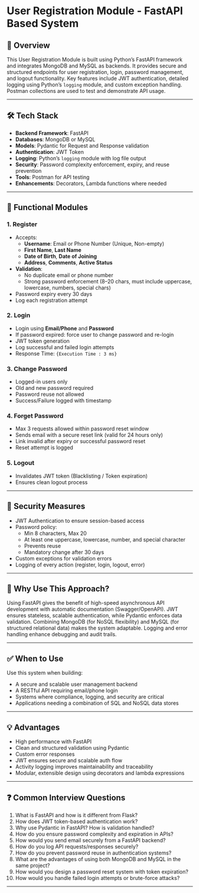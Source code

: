 # User Registration Module - FastAPI Based System

## 📌 Overview

This User Registration Module is built using Python’s FastAPI framework and integrates MongoDB and MySQL as backends. It provides secure and structured endpoints for user registration, login, password management, and logout functionality. Key features include JWT authentication, detailed logging using Python’s `logging` module, and custom exception handling. Postman collections are used to test and demonstrate API usage.

---

## 🛠️ Tech Stack

- **Backend Framework**: FastAPI
- **Databases**: MongoDB or MySQL
- **Models**: Pydantic for Request and Response validation
- **Authentication**: JWT Token
- **Logging**: Python’s `logging` module with log file output
- **Security**: Password complexity enforcement, expiry, and reuse prevention
- **Tools**: Postman for API testing
- **Enhancements**: Decorators, Lambda functions where needed

---

## 🧩 Functional Modules

### 1. Register

- Accepts:
  - **Username**: Email or Phone Number (Unique, Non-empty)
  - **First Name**, **Last Name**
  - **Date of Birth**, **Date of Joining**
  - **Address**, **Comments**, **Active Status**
- **Validation**:
  - No duplicate email or phone number
  - Strong password enforcement (8–20 chars, must include uppercase, lowercase, numbers, special chars)
- Password expiry every 30 days
- Log each registration attempt

### 2. Login

- Login using **Email/Phone** and **Password**
- If password expired: force user to change password and re-login
- JWT token generation
- Log successful and failed login attempts
- Response Time: `{Execution Time : 3 ms}`

### 3. Change Password

- Logged-in users only
- Old and new password required
- Password reuse not allowed
- Success/Failure logged with timestamp

### 4. Forget Password

- Max 3 requests allowed within password reset window
- Sends email with a secure reset link (valid for 24 hours only)
- Link invalid after expiry or successful password reset
- Reset attempt is logged

### 5. Logout

- Invalidates JWT token (Blacklisting / Token expiration)
- Ensures clean logout process

---

## 🔐 Security Measures

- JWT Authentication to ensure session-based access
- Password policy:
  - Min 8 characters, Max 20
  - At least one uppercase, lowercase, number, and special character
  - Prevents reuse
  - Mandatory change after 30 days
- Custom exceptions for validation errors
- Logging of every action (register, login, logout, error)

---

## 🎯 Why Use This Approach?

Using FastAPI gives the benefit of high-speed asynchronous API development with automatic documentation (Swagger/OpenAPI). JWT ensures stateless, scalable authentication, while Pydantic enforces data validation. Combining MongoDB (for NoSQL flexibility) and MySQL (for structured relational data) makes the system adaptable. Logging and error handling enhance debugging and audit trails.

---

## ✅ When to Use

Use this system when building:

- A secure and scalable user management backend
- A RESTful API requiring email/phone login
- Systems where compliance, logging, and security are critical
- Applications needing a combination of SQL and NoSQL data stores

---

## 💡 Advantages

- High performance with FastAPI
- Clean and structured validation using Pydantic
- Custom error responses
- JWT ensures secure and scalable auth flow
- Activity logging improves maintainability and traceability
- Modular, extensible design using decorators and lambda expressions

---

## ❓ Common Interview Questions

1. What is FastAPI and how is it different from Flask?
2. How does JWT token-based authentication work?
3. Why use Pydantic in FastAPI? How is validation handled?
4. How do you ensure password complexity and expiration in APIs?
5. How would you send email securely from a FastAPI backend?
6. How do you log API requests/responses securely?
7. How do you prevent password reuse in authentication systems?
8. What are the advantages of using both MongoDB and MySQL in the same project?
9. How would you design a password reset system with token expiration?
10. How would you handle failed login attempts or brute-force attacks?

---

